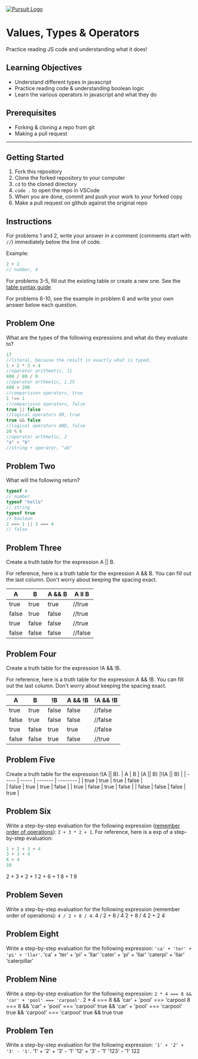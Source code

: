[![Pursuit Logo](https://avatars1.githubusercontent.com/u/5825944?s=200&v=4)](https://pursuit.org)

# Values, Types & Operators

Practice reading JS code and understanding what it does!

## Learning Objectives

- Understand different types in javascript
- Practice reading code & understanding boolean logic
- Learn the various operators in javascript and what they do

## Prerequisites

- Forking & cloning a repo from git
- Making a pull request

---

## Getting Started

1. Fork this repository
1. Clone the forked repository to your computer
1. `cd` to the cloned directory
1. `code .` to open the repo in VSCode
1. When you are done, commit and push your work to your forked copy
1. Make a pull request on github against the original repo

## Instructions

For problems 1 and 2, write your answer in a comment (comments start with `//`) immediately below the line of code.

Example:

```js
2 + 2
// number, 4
```

For problems 3-5, fill out the existing table or create a new one. See the [table syntax guide](https://www.markdownguide.org/extended-syntax#tables)

For problems 6-10, see the example in problem 6 and write your own answer below each question.



## Problem One

What are the types of the following expressions and what do they evaluate to?

```js
17
//literal, because the result is exactly what is typed. 
1 + 2 * 3 + 4
//operator arithmetic, 11
800 / 80 / 8
//operator arthmetic, 1.25 
400 > 200
//comparisson operators, true 
1 !== 1
//comparisson operators, false 
true || false
//logical operators OR, true 
true && false
//logical operators AND, false
20 % 6
//operator arthmetic, 2
"a" + "b"
//string + operator, "ab"
```

## Problem Two

What will the following return?

```js
typeof 4
// number
typeof "hello"
// string
typeof true
// boolean
2 === 1 || 3 === 4
// false
```

## Problem Three

Create a truth table for the expression A || B.

For reference, here is a truth table for the expression A && B. You can fill out the last column. Don't worry about keeping the spacing exact.

| A     | B     | A && B |  A ll B    |
| ----- | ----- | ------ | ---------- |
| true  | true  | true   | //true     |
| false | true  | false  | //true     |
| true  | false | false  | //true     |
| false | false | false  | //false    |

## Problem Four

Create a truth table for the expression !A && !B.

For reference, here is a truth table for the expression A && !B. You can fill out the last column. Don't worry about keeping the spacing exact.

| A     | B     | !B    | A && !B | !A && !B |
| ----- | ----- | ----- | ------- | -------- |
| true  | true  | false | false   | //false  |
| false | true  | false | false   | //false  |
| true  | false | true  | true    | //false  |
| false | false | true  | false   | //true   |


## Problem Five

Create a truth table for the expression !(A || B).
| A     | B     | (A || B) |!(A || B) |
| ----- | ----- |  ------- | -------- |         | true  | true  | true   | false    |    
| false | true  | true   | false    |
| true  | false | true   | false    | 
| false | false | false  | true     |

## Problem Six

Write a step-by-step evaluation for the following expression ([remember order of operations](https://www.mathsisfun.com/operation-order-pemdas.html)): `2 + 3 * 2 + 1`.
For reference, here is a exp of a step-by-step evaluation:

```js
1 + 2 + 3 + 4
3 + 3 + 4
6 + 4
10
```
 2 + 3 * 2 + 1
 2 + 6 + 1
 8 + 1
 9


## Problem Seven

Write a step-by-step evaluation for the following expression (remember order of operations): `4 / 2 + 8 / 4`.
 4 / 2 + 8 / 4
 2 + 8 / 4
 2 + 2
 4

## Problem Eight

Write a step-by-step evaluation for the following expression: `'ca' + 'ter' + 'pi' + 'llar'`.
'ca' + 'ter' + 'pi' + 'llar'
'cater' + 'pi' + 'llar'
'caterpi' + 'llar'
'caterpillar'

## Problem Nine

Write a step-by-step evaluation for the following expression: `2 * 4 === 8 && 'car' + 'pool' === 'carpool'`.
2 * 4 === 8 && 'car' + 'pool' === 'carpool
8 === 8 && 'car' + 'pool' === 'carpool'
true && 'car' + 'pool' === 'carpool'
true && 'carpool' === 'carpool'
true && true
true

## Problem Ten

Write a step-by-step evaluation for the following expression: `'1' + '2' + '3' - '1'`.
'1' + '2' + '3' - '1'
'12' + '3' - '1'
'123' - '1'
122 